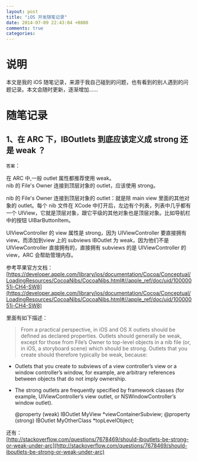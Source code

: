 ```yaml
---
layout: post
title: "iOS 开发随笔记录"
date: 2014-07-09 22:43:04 +0800
comments: true
categories: 
---
```


# 说明
本文是我的 iOS 随笔记录，来源于我自己碰到的问题，也有看到的别人遇到的问题记录。本文会随时更新，逐渐增加......
<!--more-->
# 随笔记录
## 1、在 ARC 下，IBOutlets 到底应该定义成 strong 还是 weak ？ 
`答案`：  

在 ARC 中,一般 outlet 属性都推荐使用 weak。  
nib 的 File's Owner 连接到顶层对象的 outlet，应该使用 strong。   

nib 的 File's Owner 连接到顶层对象的 outlet：就是除 main view 里面的其他对象的 outlet。每个 nib 文件在 XCode 中打开后，左边有个列表，列表中几乎都有一个 UIView，它就是顶层对象，跟它平级的其他对象也是顶层对象。比如导航栏中的按钮 UIBarButtonItem。  

UIViewController 的 view 属性是 strong，因为 UIViewController 要直接拥有 view。而添加到view 上的 subviews IBOutlet 为 weak，因为他们不是 UIViewController 直接拥有的，直接拥有 subviews 的是 UIViewController 的 view，ARC 会帮助管理内存。
  
参考苹果官方文档：
[https://developer.apple.com/library/ios/documentation/Cocoa/Conceptual/LoadingResources/CocoaNibs/CocoaNibs.html#//apple_ref/doc/uid/10000051i-CH4-SW8](https://developer.apple.com/library/ios/documentation/Cocoa/Conceptual/LoadingResources/CocoaNibs/CocoaNibs.html#//apple_ref/doc/uid/10000051i-CH4-SW8)  

里面有如下描述：  

>From a practical perspective, in iOS and OS X outlets should be defined as declared properties. Outlets should generally be weak, except for those from File’s Owner to top-level objects in a nib file (or, in iOS, a storyboard scene) which should be strong. Outlets that you create should therefore typically be weak, because:  
* Outlets that you create to subviews of a view controller’s view or a window controller’s window, for example, are arbitrary references between objects that do not imply ownership.  
* The strong outlets are frequently specified by framework classes (for example, UIViewController’s view outlet, or NSWindowController’s window outlet).  

	@property (weak) IBOutlet MyView *viewContainerSubview;
	@property (strong) IBOutlet MyOtherClass *topLevelObject;  
	
还有：  
[http://stackoverflow.com/questions/7678469/should-iboutlets-be-strong-or-weak-under-arc](http://stackoverflow.com/questions/7678469/should-iboutlets-be-strong-or-weak-under-arc)  
	

